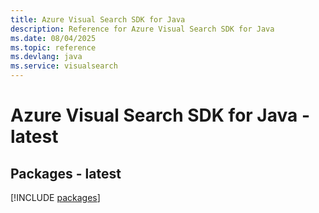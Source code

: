 ```yaml
---
title: Azure Visual Search SDK for Java
description: Reference for Azure Visual Search SDK for Java
ms.date: 08/04/2025
ms.topic: reference
ms.devlang: java
ms.service: visualsearch
---
```

# Azure Visual Search SDK for Java - latest
## Packages - latest
[!INCLUDE [packages](visual-search-index.md)]
